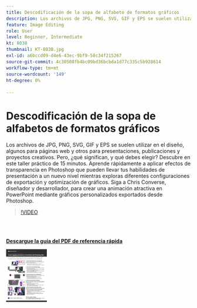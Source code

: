 ```yaml
---
title: Descodificación de la sopa de alfabeto de formatos gráficos
description: Los archivos de JPG, PNG, SVG, GIF y EPS se suelen utilizar en el diseño, algunos para páginas web y otros para presentaciones, publicaciones y proyectos creativos. Pero, ¿qué significan y qué debes elegir?
feature: Image Editing
role: User
level: Beginner, Intermediate
kt: 8038
thumbnail: KT-8038.jpg
exl-id: a6bccd09-d4e6-43ec-9bf9-58c34f215267
source-git-commit: 4c30508fb4bc09bd36bcbda1d77c335c5b928614
workflow-type: tm+mt
source-wordcount: '149'
ht-degree: 0%

---
```


# Descodificación de la sopa de alfabetos de formatos gráficos

Los archivos de JPG, PNG, SVG, GIF y EPS se suelen utilizar en el diseño, algunos para páginas web y otros para presentaciones, publicaciones y proyectos creativos. Pero, ¿qué significan, y qué debes elegir? Descubre en este taller práctico de 15 minutos. Aprende rápidamente a aplicar efectos de transparencia en Photoshop que pueden llevar tus habilidades de presentación a un nuevo nivel mientras exploras diferentes configuraciones de exportación y optimización de gráficos. Siga a Chris Converse, diseñador y desarrollador, para crear una animación atractiva en PowerPoint mediante gráficos personalizados exportados desde Photoshop.

>[!VIDEO](https://video.tv.adobe.com/v/333805?hidetitle=true)

<br> 

[**Descargue la guía del PDF de referencia rápida**](../quick-reference/Decodingthealphabetsoupofgraphicformats.pdf)

[![Imagen de la primera página de la guía de referencia rápida](assets/DecodingthealphabetsoupofgraphicformatsPage1.png)](../quick-reference/Decodingthealphabetsoupofgraphicformats.pdf)

